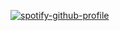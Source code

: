 [![spotify-github-profile](https://spotify-github-profile.kittinanx.com/api/view?uid=3177ywmlaav67g6u6jwc5o5ooida&cover_image=true&theme=default&show_offline=false&background_color=121212&interchange=false "IMAGE")](h[ttps://github.com/kittinan/spotify-github-profile](https://open.spotify.com/user/3177ywmlaav67g6u6jwc5o5ooida?si=937e02d846e040a8))
